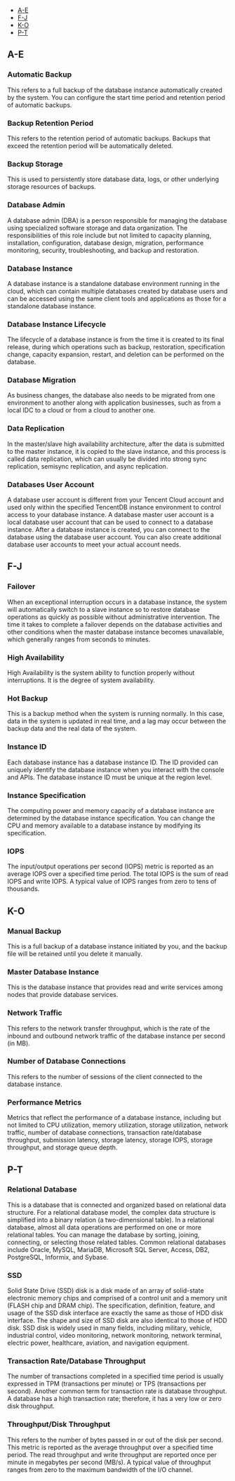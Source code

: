 <div class="tab_list">
<ul>
    <li><a href="#A-E">A-E</a></li>
    <li><a href="#F-J">F-J</a></li>
    <li><a href="#K-O">K-O</a></li>
    <li><a href="#P-T">P-T</a></li>
    
</ul>
</div>

<span id="A-E"></span>
## A-E 

### Automatic Backup
This refers to a full backup of the database instance automatically created by the system. You can configure the start time period and retention period of automatic backups.

### Backup Retention Period
This refers to the retention period of automatic backups. Backups that exceed the retention period will be automatically deleted.

### Backup Storage
This is used to persistently store database data, logs, or other underlying storage resources of backups.

### Database Admin
A database admin (DBA) is a person responsible for managing the database using specialized software storage and data organization. The responsibilities of this role include but not limited to capacity planning, installation, configuration, database design, migration, performance monitoring, security, troubleshooting, and backup and restoration.

### Database Instance
A database instance is a standalone database environment running in the cloud, which can contain multiple databases created by database users and can be accessed using the same client tools and applications as those for a standalone database instance.

### Database Instance Lifecycle
The lifecycle of a database instance is from the time it is created to its final release, during which operations such as backup, restoration, specification change, capacity expansion, restart, and deletion can be performed on the database.

### Database Migration
As business changes, the database also needs to be migrated from one environment to another along with application businesses, such as from a local IDC to a cloud or from a cloud to another one.

### Data Replication
In the master/slave high availability architecture, after the data is submitted to the master instance, it is copied to the slave instance, and this process is called data replication, which can usually be divided into strong sync replication, semisync replication, and async replication.

### Databases User Account
A database user account is different from your Tencent Cloud account and used only within the specified TencentDB instance environment to control access to your database instance. A database master user account is a local database user account that can be used to connect to a database instance. After a database instance is created, you can connect to the database using the database user account. You can also create additional database user accounts to meet your actual account needs.

<span id="F-J"></span>
## F-J 

### Failover
When an exceptional interruption occurs in a database instance, the system will automatically switch to a slave instance so to restore database operations as quickly as possible without administrative intervention. The time it takes to complete a failover depends on the database activities and other conditions when the master database instance becomes unavailable, which generally ranges from seconds to minutes.

### High Availability
High Availability is the system ability to function properly without interruptions. It is the degree of system availability.

### Hot Backup
This is a backup method when the system is running normally. In this case, data in the system is updated in real time, and a lag may occur between the backup data and the real data of the system.

### Instance ID
Each database instance has a database instance ID. The ID provided can uniquely identify the database instance when you interact with the console and APIs. The database instance ID must be unique at the region level.

### Instance Specification
The computing power and memory capacity of a database instance are determined by the database instance specification. You can change the CPU and memory available to a database instance by modifying its specification.

### IOPS
The input/output operations per second (IOPS) metric is reported as an average IOPS over a specified time period. The total IOPS is the sum of read IOPS and write IOPS. A typical value of IOPS ranges from zero to tens of thousands.


<span id="K-O"></span>
## K-O 

### Manual Backup
This is a full backup of a database instance initiated by you, and the backup file will be retained until you delete it manually.

### Master Database Instance
This is the database instance that provides read and write services among nodes that provide database services.

### Network Traffic
This refers to the network transfer throughput, which is the rate of the inbound and outbound network traffic of the database instance per second (in MB).

### Number of Database Connections
This refers to the number of sessions of the client connected to the database instance.

### Performance Metrics
Metrics that reflect the performance of a database instance, including but not limited to CPU utilization, memory utilization, storage utilization, network traffic, number of database connections, transaction rate/database throughput, submission latency, storage latency, storage IOPS, storage throughput, and storage queue depth.



<span id="P-T"></span>
## P-T 

### Relational Database
This is a database that is connected and organized based on relational data structure. For a relational database model, the complex data structure is simplified into a binary relation (a two-dimensional table). In a relational database, almost all data operations are performed on one or more relational tables. You can manage the database by sorting, joining, connecting, or selecting those related tables. Common relational databases include Oracle, MySQL, MariaDB, Microsoft SQL Server, Access, DB2, PostgreSQL, Informix, and Sybase.

### SSD
Solid State Drive (SSD) disk is a disk made of an array of solid-state electronic memory chips and comprised of a control unit and a memory unit (FLASH chip and DRAM chip). The specification, definition, feature, and usage of the SSD disk interface are exactly the same as those of HDD disk interface. The shape and size of SSD disk are also identical to those of HDD disk. SSD disk is widely used in many fields, including military, vehicle, industrial control, video monitoring, network monitoring, network terminal, electric power, healthcare, aviation, and navigation equipment.

### Transaction Rate/Database Throughput
The number of transactions completed in a specified time period is usually expressed in TPM (transactions per minute) or TPS (transactions per second). Another common term for transaction rate is database throughput. A database has a high transaction rate; therefore, it has a very low or zero disk throughput.

### Throughput/Disk Throughput
This refers to the number of bytes passed in or out of the disk per second. This metric is reported as the average throughput over a specified time period. The read throughput and write throughput are reported once per minute in megabytes per second (MB/s). A typical value of throughput ranges from zero to the maximum bandwidth of the I/O channel.







